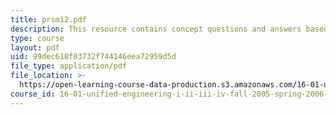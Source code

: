 ```yaml
---
title: prsm12.pdf
description: This resource contains concept questions and answers based on buckling load.
type: course
layout: pdf
uid: 99dec618f03732f744146eea72959d5d
file_type: application/pdf
file_location: >-
  https://open-learning-course-data-production.s3.amazonaws.com/16-01-unified-engineering-i-ii-iii-iv-fall-2005-spring-2006/99dec618f03732f744146eea72959d5d_prsm12.pdf
course_id: 16-01-unified-engineering-i-ii-iii-iv-fall-2005-spring-2006
---
```

